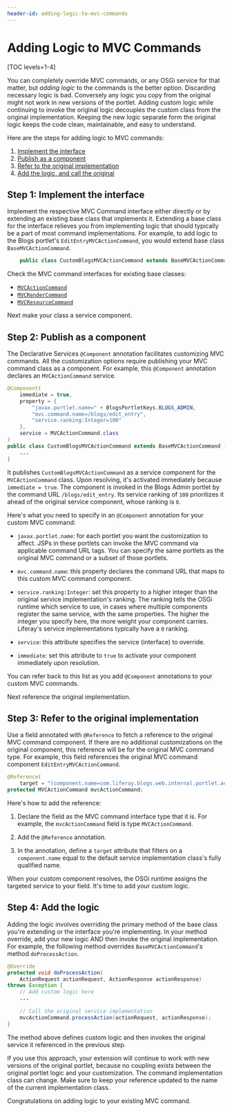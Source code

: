 ```yaml
---
header-id: adding-logic-to-mvc-commands
---
```


# Adding Logic to MVC Commands

[TOC levels=1-4]

You can completely override MVC commands, or any OSGi service for that matter, 
but *adding logic* to the commands is the better option. Discarding necessary 
logic is bad. Conversely any logic you copy from the original might not work in 
new versions of the portlet. Adding custom logic while continuing to invoke 
the original logic decouples the custom class from the original implementation. 
Keeping the new logic separate form the original logic keeps the code clean, 
maintainable, and easy to understand. 

Here are the steps for adding logic to MVC commands:

1.  [Implement the interface](#implement-the-interface)
2.  [Publish as a component](#publish-as-a-component)
3.  [Refer to the original implementation](#refer-to-the-original-implementation)
4.  [Add the logic, and call the original](#add-the-logic)

## Step 1: Implement the interface

Implement the respective MVC Command interface either directly or by extending 
an existing base class that implements it. Extending a base class for the 
interface relieves you from implementing logic that should typically be a part 
of most command implementations. For example, to add logic to the Blogs 
portlet's `EditEntryMVCActionCommand`, you would extend base class 
`BaseMVCActionCommand`. 

```java
    public class CustomBlogsMVCActionCommand extends BaseMVCActionCommand {...}
```

Check the MVC command interfaces for existing base classes:

- [`MVCActionCommand`](@platform-ref@/7.2-latest/javadocs/portal-kernel/com/liferay/portal/kernel/portlet/bridges/mvc/MVCActionCommand.html)
- [`MVCRenderCommand`](@platform-ref@/7.2-latest/javadocs/portal-kernel/com/liferay/portal/kernel/portlet/bridges/mvc/MVCRenderCommand.html)
- [`MVCResourceCommand`](@platform-ref@/7.2-latest/javadocs/portal-kernel/com/liferay/portal/kernel/portlet/bridges/mvc/MVCResourceCommand.html)

Next make your class a service component. 

## Step 2: Publish as a component

The Declarative Services `@Component` annotation facilitates customizing MVC 
commands. All the customization options require publishing your MVC command 
class as a component. For example, this `@Component` annotation declares an 
`MVCActionCommand` service. 

```java
@Component(
    immediate = true,
    property = { 
        "javax.portlet.name=" + BlogsPortletKeys.BLOGS_ADMIN, 
        "mvc.command.name=/blogs/edit_entry",
        "service.ranking:Integer=100" 
    }, 
    service = MVCActionCommand.class
)
public class CustomBlogsMVCActionCommand extends BaseMVCActionCommand {
    ...
} 
```

It publishes `CustomBlogsMVCActionCommand` as a service component for the 
`MVCActionCommand` class. Upon resolving, it's activated immediately because 
`immediate = true`. The component is invoked in the Blogs Admin portlet by the 
command URL `/blogs/edit_entry`. Its service ranking of `100` prioritizes it 
ahead of the original service component, whose ranking is `0`. 

Here's what you need to specify in an `@Component` annotation for your custom 
MVC command:

-   `javax.portlet.name`: for each portlet you want the customization to affect. 
    JSPs in these portlets can invoke the MVC command via applicable command URL 
    tags. You can specify the same portlets as the original MVC command or a 
    subset of those portlets. 

-   `mvc.command.name`: this property declares the command URL that maps to this 
    custom MVC command component. 

-   `service.ranking:Integer`: set this property to a higher integer than the 
    original service implementation's ranking. The ranking tells the OSGi 
    runtime which service to use, in cases where multiple components register 
    the same service, with the same properties. The higher the integer you 
    specify here, the more weight your component carries. Liferay's service 
    implementations typically have a `0` ranking. 

-   `service`: this attribute specifies the service (interface) to override. 

-   `immediate`: set this attribute to `true` to activate your component 
    immediately  upon resolution.

You can refer back to this list as you add `@Component` annotations to your 
custom MVC commands. 

Next reference the original implementation. 

## Step 3: Refer to the original implementation

Use a field annotated with `@Reference` to fetch a reference to the original MVC 
command component. If there are no additional customizations on the original 
component, this reference will be for the original MVC command type. For 
example, this field references the original MVC command component 
`EditEntryMVCActionCommand`.

```java
@Reference(
    target = "(component.name=com.liferay.blogs.web.internal.portlet.action.EditEntryMVCActionCommand)")
protected MVCActionCommand mvcActionCommand;
```

Here's how to add the reference:

1.  Declare the field as the MVC command interface type that it is. For example, 
    the `mvcActionCommand` field is type `MVCActionCommand`. 

2.  Add the `@Reference` annotation. 

3.  In the annotation, define a `target` attribute that filters on a 
    `component.name` equal to the default service implementation class's fully 
    qualified name. 

When your custom component resolves, the OSGi runtime assigns the targeted 
service to your field. It's time to add your custom logic. 

## Step 4: Add the logic

Adding the logic involves overriding the primary method of the base class 
you're extending or the interface you're implementing. In your method override, 
add your new logic AND then invoke the original implementation. For example, 
the following method overrides `BaseMVCActionCommand`'s method 
`doProcessAction`.

```java
@Override
protected void doProcessAction(
	ActionRequest actionRequest, ActionResponse actionResponse)
throws Exception {
    // Add custom logic here 
    ...
    
    // Call the original service implementation 
    mvcActionCommand.processAction(actionRequest, actionResponse);
}
```

The method above defines custom logic and then invokes the original service it 
referenced in the previous step. 

If you use this approach, your extension will continue to work with new versions 
of the original portlet, because no coupling exists between the original portlet 
logic and your customization. The command implementation class can change. Make 
sure to keep your reference updated to the name of the current implementation 
class. 

Congratulations on adding logic to your existing MVC command. 
